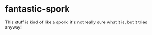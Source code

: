 # fantastic-spork
This stuff is kind of like a spork; it's not really sure what it is, but it tries anyway! 
